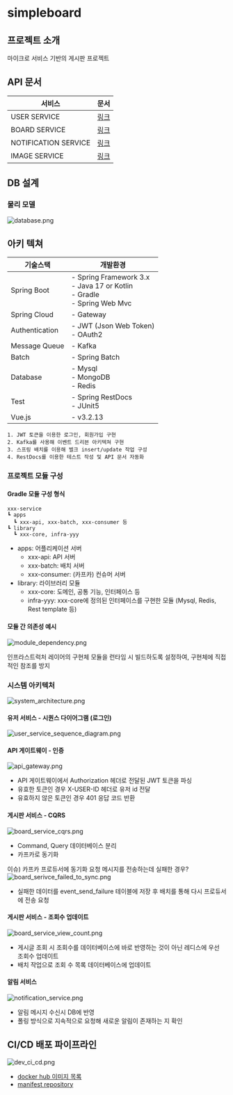 # simpleboard

## 프로젝트 소개

마이크로 서비스 기반의 게시판 프로젝트

## API 문서

| 서비스                  | 문서                                                                       |
|----------------------|--------------------------------------------------------------------------|
| USER SERVICE         | [링크](https://yellowsunn.github.io/simpleboard/user-service.html)         |
| BOARD SERVICE        | [링크](https://yellowsunn.github.io/simpleboard/board-service.html)        |
| NOTIFICATION SERVICE | [링크](https://yellowsunn.github.io/simpleboard/notification-service.html) |
| IMAGE SERVICE        | [링크](https://yellowsunn.github.io/simpleboard/image-service.html)        |

## DB 설계

### 물리 모델

![database.png](images%2Fdatabase.png)

## 아키 텍쳐

| 기술스택           | 개발환경                                                                                |
|----------------|-------------------------------------------------------------------------------------|
| Spring Boot    | - Spring Framework 3.x<br/> - Java 17 or Kotlin<br/> - Gradle<br/> - Spring Web Mvc |
| Spring Cloud   | - Gateway                                                                           | 
| Authentication | - JWT (Json Web Token)<br/> - OAuth2                                                |
| Message Queue  | - Kafka                                                                             |
| Batch          | - Spring Batch                                                                      |                                                                     |
| Database       | - Mysql<br/> - MongoDB<br/> - Redis                                                 |
| Test           | - Spring RestDocs<br/> - JUnit5                                                     |
| Vue.js         | - v3.2.13                                                                           |

```
1. JWT 토큰을 이용한 로그인, 회원가입 구현
2. Kafka를 사용해 이벤트 드리븐 아키텍쳐 구현
3. 스프링 배치를 이용해 벌크 insert/update 작업 구성
4. RestDocs를 이용한 테스트 작성 및 API 문서 자동화
```

### 프로젝트 모듈 구성

#### Gradle 모듈 구성 형식

```
xxx-service
┗ apps
  ┗ xxx-api, xxx-batch, xxx-consumer 등
┗ library
  ┗ xxx-core, infra-yyy 
```

* apps: 어플리케이션 서버
    * xxx-api: API 서버
    * xxx-batch: 배치 서버
    * xxx-consumer: (카프카) 컨슈머 서버
* library: 라이브러리 모듈
    * xxx-core: 도메인, 공통 기능, 인터페이스 등
    * infra-yyy: xxx-core에 정의된 인터페이스를 구현한 모듈 (Mysql, Redis, Rest template 등)

#### 모듈 간 의존성 예시

![module_dependency.png](images/module_dependency.png)

인프라스트럭처 레이어의 구현체 모듈을 런타임 시 빌드하도록 설정하여, 구현체에 직접적인 참조를 방지

### 시스템 아키텍처

![system_architecture.png](images/system_architecture.png)

#### 유저 서비스 - 시퀀스 다이어그램 (로그인)

![user_service_sequence_diagram.png](images/user_service_sequence_diagram.png)

#### API 게이트웨이 - 인증

![api_gateway.png](images/api_gateway.png)

* API 게이트웨이에서 Authorization 헤더로 전달된 JWT 토큰을 파싱
* 유효한 토큰인 경우 X-USER-ID 헤더로 유저 id 전달
* 유효하지 않은 토큰인 경우 401 응답 코드 반환

#### 게시판 서비스 - CQRS

![board_service_cqrs.png](images/board_service_cqrs.png)

* Command, Query 데이터베이스 분리
* 카프카로 동기화

이슈) 카프카 프로듀서에 동기화 요청 메시지를 전송하는데 실패한 경우?
![board_serivce_failed_to_sync.png](images/board_serivce_failed_to_sync.png)

* 실패한 데이터를 event_send_failure 테이블에 저장 후 배치를 통해 다시 프로듀서에 전송 요청

#### 게시판 서비스 - 조회수 업데이트

![board_service_view_count.png](images/board_service_view_count.png)

* 게시글 조회 시 조회수를 데이터베이스에 바로 반영하는 것이 아닌 레디스에 우선 조회수 업데이트
* 배치 작업으로 조회 수 목록 데이터베이스에 업데이트

#### 알림 서비스

![notification_service.png](images/notification_service.png)
* 알림 메시지 수신시 DB에 반영
* 폴링 방식으로 지속적으로 요청해 새로운 알림이 존재하는 지 확인

## CI/CD 배포 파이프라인

![dev_ci_cd.png](images/dev_ci_cd.png)

* [docker hub 이미지 목록](https://hub.docker.com/u/yellowsunn)
* [manifest repository](https://github.com/yellowsunn/argocd-manifest/tree/main/manifest/simpleforum)

